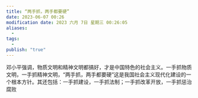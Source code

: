 ```yaml
---
title: “两手抓，两手都要硬”
date: 2023-06-07 00:26
modification date: 2023 六月 7日 星期三 00:26:05
aliases:
  - 
tags:
  - 
publish: "true"
---
```


邓小平强调，物质文明和精神文明都搞好，才是中国特色的社会主义。一手抓物质文明，一手抓精神文明，“两手抓，两手都要硬”这是我国社会主义现代化建设的一个根本方针。其还包括：一手抓建设，一手抓法制；一手抓改革开放，一手抓惩治腐败